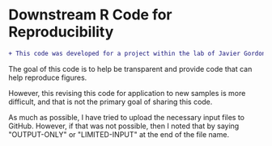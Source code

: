 # Downstream R Code for Reproducibility

```diff
+ This code was developed for a project within the lab of Javier Gordon Ogembo.
```

The goal of this code is to help be transparent and provide code that can help reproduce figures.

However, this revising this code for application to new samples is more difficult, and that is not the primary goal of sharing this code.

As much as possible, I have tried to upload the necessary input files to GitHub.  However, if that was not possible, then I noted that by saying "OUTPUT-ONLY" or "LIMITED-INPUT" at the end of the file name.
